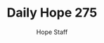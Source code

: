 ---
image: /assets/img/daily-hope-default-artwork.png
title: Daily Hope 275
number: 275
categories:
  - Daily Hope
author: Hope Staff
notes: Daily Hope 275
embed: >-
  <iframe style="border-radius:12px" src="https://open.spotify.com/embed/episode/36dr1C3QuqLug0HJdZESpz?utm_source=generator" width="100%" height="152" frameBorder="0" allowfullscreen="" allow="autoplay; clipboard-write; encrypted-media; fullscreen; picture-in-picture" loading="lazy"></iframe>
---